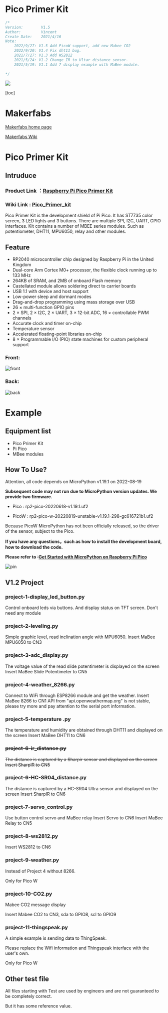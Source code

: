 # Pico Primer Kit

```c++
/*
Version:		V1.5
Author:			Vincent
Create Date:	2021/4/16
Note:
	2022/9/27: V1.5 Add PicoW support, add new Mabee CO2
	2022/9/20: V1.4 Fix dht11 bug.
	2021/7/27: V1.3 Add WS2812
	2021/5/24: V1.2 Change IR to Ultar distance sensor.
	2021/5/19: V1.1 Add 7 display example with MaBee module.
	
*/
```


![](md_pic/main.jpg)




[toc]

# Makerfabs

[Makerfabs home page](https://www.makerfabs.com/)

[Makerfabs Wiki](https://makerfabs.com/wiki/index.php?title=Main_Page)



# Pico Primer Kit
## Intruduce

### Product Link ：[Raspberry Pi Pico Primer Kit](https://www.makerfabs.com/raspberry-pi-pico-primer-kit.html)

### Wiki Link : [Pico_Primer_kit](https://www.makerfabs.com/wiki/index.php?title=Pico_Primer_Kit)

Pico Primer Kit is the development shield of Pi Pico. It has ST7735 color screen, 3 LED lights and 3 buttons. There are multiple SPI, I2C, UART, GPIO interfaces.
Kit contains a number of MBEE series modules. Such as potentiometer, DHT11, MPU6050, relay and other modules.



## Feature

- RP2040 microcontroller chip designed by Raspberry Pi in the United Kingdom
- Dual-core Arm Cortex M0+ processor, the flexible clock running up to 133 MHz
- 264KB of SRAM, and 2MB of onboard Flash memory
- Castellated module allows soldering direct to carrier boards
- USB 1.1 with device and host support
- Low-power sleep and dormant modes
- Drag-and-drop programming using mass storage over USB
- 26 × multi-function GPIO pins
- 2 × SPI, 2 × I2C, 2 × UART, 3 × 12-bit ADC, 16 × controllable PWM channels
- Accurate clock and timer on-chip
- Temperature sensor
- Accelerated floating-point libraries on-chip
- 8 × Programmable I/O (PIO) state machines for custom peripheral support



### Front:

![front](md_pic/front.jpg)

### Back:
![back](md_pic/back.jpg)



# Example
## Equipment list

- Pico Primer Kit
- Pi Pico
- MBee modules

## How To Use?

Attention, all code depends on MicroPython v1.19.1 on 2022-08-19

**Subsequent code may not run due to MicroPython version updates. We provide two firmware.**

- Pico		:	rp2-pico-20220618-v1.19.1.uf2

- PicoW	:	rp2-pico-w-20220819-unstable-v1.19.1-298-gc616721b1.uf2

Because PicoW MicroPython has not been officially released, so the driver of the sensor, subject to the Pico.

 

**If you have any questions，such as how to install the development board, how to download the code.**

**Please refer to :[Get Started with MicroPython on Raspberry Pi Pico](https://hackspace.raspberrypi.org/books/micropython-pico)**



![pin](md_pic/pico_pin.jpg)

## V1.2 Project

### project-1-display_led_button.py

Control onboard leds via buttons.
And display status on TFT screen.
Don't need any module

### project-2-leveling.py

Simple graphic level, read inclination angle with MPU6050.
Insert MaBee MPU6050 to CN3

### project-3-adc_display.py

The voltage value of the read slide potentimeter is displayed on the screen
Insert MaBee Slide Potentimeter to CN5

### project-4-weather_8266.py

Connect to WiFi through ESP8266 module and get the weather.
Insert MaBee 8266 to CN1
API from "api.openweathermap.org" is not stable, please try more and pay attention to the serial port information.

### project-5-temperature .py

The temperature and humidity are obtained through DHT11 and displayed on the screen
Insert MaBee DHT11 to CN6

### ~~project-6-ir_distance.py~~

~~The distance is captured by a Sharpir sensor and displayed on the screen~~
~~Insert SharpIR to CN5~~

### project-6-HC-SR04_distance.py

The distance is captured by a HC-SR04 Ultra sensor and displayed on the screen
Insert SharpIR to CN6

### project-7-servo_control.py

Use button control servo and MaBee relay
Insert Servo to CN6
Insert MaBee Relay to CN5

### project-8-ws2812.py
Insert WS2812 to CN6

### project-9-weather.py

Instead of Project 4 without 8266.

Only for Pico W

### project-10-CO2.py

Mabee CO2 message display

Insert Mabee CO2 to CN3, sda to GPIO8, scl to GPIO9

### project-11-thingspeak.py

A simple example is sending data to ThingSpeak. 

Please replace the Wifi information and Thingspeak interface with the user's own.

Only for Pico W


## Other test file

All files starting with Test are used by engineers and are not guaranteed to be completely correct. 

But it has some reference value.